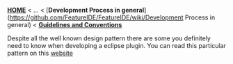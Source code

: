 <!-- Breadcrumb -->
[**HOME**](https://github.com/FeatureIDE/FeatureIDE/wiki) < ... < [**Development Process in general**](https://github.com/FeatureIDE/FeatureIDE/wiki/Development Process in general) < [**Guidelines and Conventions**](https://github.com/FeatureIDE/FeatureIDE/wiki/Guidelines-and-Conventions)

<!-- Introduction -->
Despite all the well known design pattern there are some you definitely need to know when developing a eclipse plugin. You can read this particular pattern on this [website](http://www.programcreek.com/2011/09/common-design-patterns-in-frameworks/)

<!-- Outline -->


<!-- Content -->
